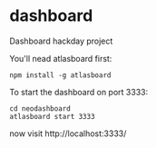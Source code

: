 dashboard
=========

Dashboard hackday project

You'll nead atlasboard first:

    npm install -g atlasboard

To start the dashboard on port 3333:

    cd neodashboard
    atlasboard start 3333
    
now visit http://localhost:3333/
